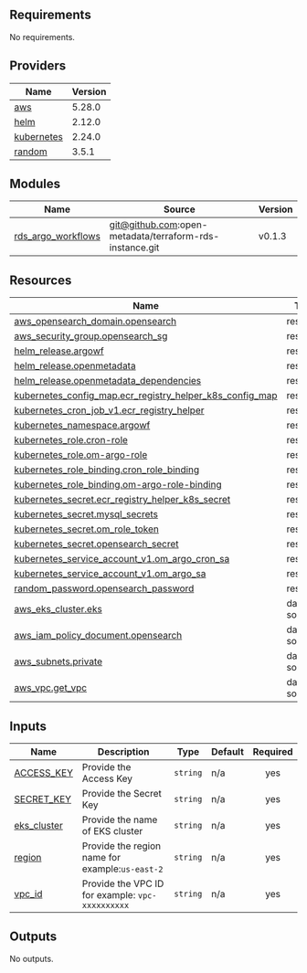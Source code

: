 <!-- BEGIN_TF_DOCS -->
## Requirements

No requirements.

## Providers

| Name | Version |
|------|---------|
| <a name="provider_aws"></a> [aws](#provider\_aws) | 5.28.0 |
| <a name="provider_helm"></a> [helm](#provider\_helm) | 2.12.0 |
| <a name="provider_kubernetes"></a> [kubernetes](#provider\_kubernetes) | 2.24.0 |
| <a name="provider_random"></a> [random](#provider\_random) | 3.5.1 |

## Modules

| Name | Source | Version |
|------|--------|---------|
| <a name="module_rds_argo_workflows"></a> [rds\_argo\_workflows](#module\_rds\_argo\_workflows) | git@github.com:open-metadata/terraform-rds-instance.git | v0.1.3 |

## Resources

| Name | Type |
|------|------|
| [aws_opensearch_domain.opensearch](https://registry.terraform.io/providers/hashicorp/aws/latest/docs/resources/opensearch_domain) | resource |
| [aws_security_group.opensearch_sg](https://registry.terraform.io/providers/hashicorp/aws/latest/docs/resources/security_group) | resource |
| [helm_release.argowf](https://registry.terraform.io/providers/hashicorp/helm/latest/docs/resources/release) | resource |
| [helm_release.openmetadata](https://registry.terraform.io/providers/hashicorp/helm/latest/docs/resources/release) | resource |
| [helm_release.openmetadata_dependencies](https://registry.terraform.io/providers/hashicorp/helm/latest/docs/resources/release) | resource |
| [kubernetes_config_map.ecr_registry_helper_k8s_config_map](https://registry.terraform.io/providers/hashicorp/kubernetes/latest/docs/resources/config_map) | resource |
| [kubernetes_cron_job_v1.ecr_registry_helper](https://registry.terraform.io/providers/hashicorp/kubernetes/latest/docs/resources/cron_job_v1) | resource |
| [kubernetes_namespace.argowf](https://registry.terraform.io/providers/hashicorp/kubernetes/latest/docs/resources/namespace) | resource |
| [kubernetes_role.cron-role](https://registry.terraform.io/providers/hashicorp/kubernetes/latest/docs/resources/role) | resource |
| [kubernetes_role.om-argo-role](https://registry.terraform.io/providers/hashicorp/kubernetes/latest/docs/resources/role) | resource |
| [kubernetes_role_binding.cron_role_binding](https://registry.terraform.io/providers/hashicorp/kubernetes/latest/docs/resources/role_binding) | resource |
| [kubernetes_role_binding.om-argo-role-binding](https://registry.terraform.io/providers/hashicorp/kubernetes/latest/docs/resources/role_binding) | resource |
| [kubernetes_secret.ecr_registry_helper_k8s_secret](https://registry.terraform.io/providers/hashicorp/kubernetes/latest/docs/resources/secret) | resource |
| [kubernetes_secret.mysql_secrets](https://registry.terraform.io/providers/hashicorp/kubernetes/latest/docs/resources/secret) | resource |
| [kubernetes_secret.om_role_token](https://registry.terraform.io/providers/hashicorp/kubernetes/latest/docs/resources/secret) | resource |
| [kubernetes_secret.opensearch_secret](https://registry.terraform.io/providers/hashicorp/kubernetes/latest/docs/resources/secret) | resource |
| [kubernetes_service_account_v1.om_argo_cron_sa](https://registry.terraform.io/providers/hashicorp/kubernetes/latest/docs/resources/service_account_v1) | resource |
| [kubernetes_service_account_v1.om_argo_sa](https://registry.terraform.io/providers/hashicorp/kubernetes/latest/docs/resources/service_account_v1) | resource |
| [random_password.opensearch_password](https://registry.terraform.io/providers/hashicorp/random/latest/docs/resources/password) | resource |
| [aws_eks_cluster.eks](https://registry.terraform.io/providers/hashicorp/aws/latest/docs/data-sources/eks_cluster) | data source |
| [aws_iam_policy_document.opensearch](https://registry.terraform.io/providers/hashicorp/aws/latest/docs/data-sources/iam_policy_document) | data source |
| [aws_subnets.private](https://registry.terraform.io/providers/hashicorp/aws/latest/docs/data-sources/subnets) | data source |
| [aws_vpc.get_vpc](https://registry.terraform.io/providers/hashicorp/aws/latest/docs/data-sources/vpc) | data source |

## Inputs

| Name | Description | Type | Default | Required |
|------|-------------|------|---------|:--------:|
| <a name="input_ACCESS_KEY"></a> [ACCESS\_KEY](#input\_ACCESS\_KEY) | Provide the Access Key | `string` | n/a | yes |
| <a name="input_SECRET_KEY"></a> [SECRET\_KEY](#input\_SECRET\_KEY) | Provide the Secret Key | `string` | n/a | yes |
| <a name="input_eks_cluster"></a> [eks\_cluster](#input\_eks\_cluster) | Provide the name of EKS cluster | `string` | n/a | yes |
| <a name="input_region"></a> [region](#input\_region) | Provide the region name for example:`us-east-2` | `string` | n/a | yes |
| <a name="input_vpc_id"></a> [vpc\_id](#input\_vpc\_id) | Provide the VPC ID for example: `vpc-xxxxxxxxxx` | `string` | n/a | yes |

## Outputs

No outputs.
<!-- END_TF_DOCS -->